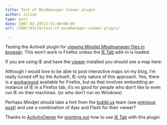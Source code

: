 ```yaml
---
title: Test of Mindmanager Viewer plugin
author: Julian
type: post
date: 2007-03-29T22:51:00+00:00
url: /2007/03/29/test-of-mindmanager-viewer-plugin/

---
```

Testing the ActiveX plugin for [viewing Mindjet Mindmanager files in browser][1]. This won&#8217;t work in Firefox unless the [IE Tab][2] add-in is loaded.

If you are using IE and have the [viewer][1] installed you should see a map here:

<!-- Mindjet Map Viewer Control Start -->

<!-- Mindjet Map Viewer Control End -->


  
Although I would love to be able to post interactive maps on my blog, I&#8217;m really turned off by the ActiveX, IE-only nature of this approach. Yes, there is a [workaround][2] available for Firefox, but as that involves embedding an instance of IE in a Firefox tab, it&#8217;s no good for people who don&#8217;t like to even run IE on their machines. (or who don&#8217;t run on Windows)

Perhaps Mindjet should take a hint from the [bubbl.us][3] team (see [previous post][4]) and use a combination of Ajax and Flash for their viewer?

Thanks to [ActivityOwner][5] for [pointing out][6] how to use [IE Tab][2] with this plugin.

 [1]: https://www.mindjet.com/us/beta/embedded_map.php?s=9
 [2]: https://ietab.mozdev.org/
 [3]: https://bubbl.us/
 [4]: https://www.synesthesia.co.uk/blog/archives/2007/03/29/testing-bubblus-plugin-for-wordpress/
 [5]: https://www.activityowner.com/
 [6]: https://www.activityowner.com/2007/03/17/using-the-mindmanager-activex-map-viewer-in-firefox/